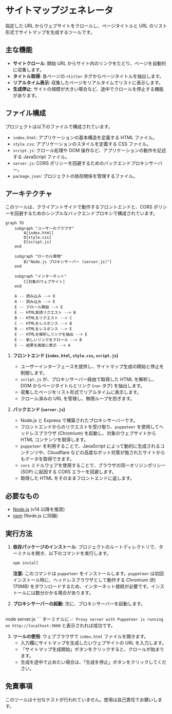 # サイトマップジェネレータ

指定した URL からウェブサイトをクロールし、ページタイトルと URL のリスト形式でサイトマップを生成するツールです。

## 主な機能

-   **サイトクロール**: 開始 URL からサイト内のリンクをたどり、ページを自動的に収集します。
-   **タイトル取得**: 各ページの `<title>` タグからページタイトルを抽出します。
-   **リアルタイム表示**: 収集したページをリアルタイムでリストに表示します。
-   **生成停止**: サイトの規模が大きい場合など、途中でクロールを停止する機能があります。

## ファイル構成

プロジェクトは以下のファイルで構成されています。

-   `index.html`: アプリケーションの基本構造を定義する HTML ファイル。
-   `style.css`: アプリケーションのスタイルを定義する CSS ファイル。
-   `script.js`: クロール処理や DOM 操作など、アプリケーションの動作を記述する JavaScript ファイル。
-   `server.js`: CORS ポリシーを回避するためのバックエンドプロキシサーバー。
-   `package.json`: プロジェクトの依存関係を管理するファイル。

## アーキテクチャ

このツールは、クライアントサイドで動作するフロントエンドと、CORS ポリシーを回避するためのシンプルなバックエンドプロキシで構成されています。

```mermaid
graph TD
    subgraph "ユーザーのブラウザ"
        A[index.html]
        D[style.css]
        E[script.js]
    end

    subgraph "ローカル環境"
        B["Node.js プロキシサーバー (server.js)"]
    end

    subgraph "インターネット"
        C[対象のウェブサイト]
    end

    A -- 読み込み --> D
    A -- 読み込み --> E
    E -- クロール開始 --> E
    E -- HTML取得リクエスト --> B
    B -- HTMLをリクエスト --> C
    C -- HTMLをレスポンス --> B
    B -- HTMLをレスポンス --> E
    E -- HTMLを解析しリンクを抽出 --> E
    E -- 新しいリンクをクロール --> B
    E -- 結果を画面に表示 --> A
```

1.  **フロントエンド (`index.html`, `style.css`, `script.js`)**
    -   ユーザーインターフェースを提供し、サイトマップ生成の開始と停止を制御します。
    -   `script.js` が、プロキシサーバー経由で取得した HTML を解析し、DOM からページタイトルとリンク (`<a>` タグ) を抽出します。
    -   収集したページをリスト形式でリアルタイムに表示します。
    -   クロール済みの URL を管理し、無限ループを防ぎます。

2.  **バックエンド (`server.js`)**
    -   Node.js と Express で構築されたプロキシサーバーです。
    -   フロントエンドからのリクエストを受け取り、`puppeteer` を使用してヘッドレスブラウザ (Chromium) を起動し、対象のウェブサイトから HTML コンテンツを取得します。
    -   `puppeteer` を利用することで、JavaScript によって動的に生成されるコンテンツや、Cloudflare などの高度なボット対策が施されたサイトからもデータを取得できます。
    -   `cors` ミドルウェアを使用することで、ブラウザの同一オリジンポリシー (SOP) に起因する CORS エラーを回避します。
    -   取得した HTML をそのままフロントエンドに返します。

## 必要なもの

-   [Node.js](https://nodejs.org/) (v14 以降を推奨)
-   [npm](https://www.npmjs.com/) (Node.js に同梱)

## 実行方法

1.  **依存パッケージのインストール**:
    プロジェクトのルートディレクトリで、ターミナルを開き、以下のコマンドを実行します。
    ```bash
    npm install
    ```
    **注意:** このコマンドは `puppeteer` をインストールします。`puppeteer` は初回インストール時に、ヘッドレスブラウザとして動作する Chromium (約170MB) をダウンロードするため、インターネット接続が必要です。インストールには数分かかる場合があります。

2.  **プロキシサーバーの起動**:
    次に、プロキシサーバーを起動します。
    ```bash
   node server.js 
    ```
    ターミナルに `✅ Proxy server with Puppeteer is running on http://localhost:3000` と表示されれば成功です。

3.  **ツールの使用**:
    ウェブブラウザで `index.html` ファイルを開きます。
    -   入力欄にサイトマップを生成したいウェブサイトの URL を入力します。
    -   「サイトマップ生成開始」ボタンをクリックすると、クロールが始まります。
    -   生成を途中で止めたい場合は、「生成を停止」ボタンをクリックしてください。

## 免責事項

このツールは十分なテストが行われていません。使用は自己責任でお願いします。
